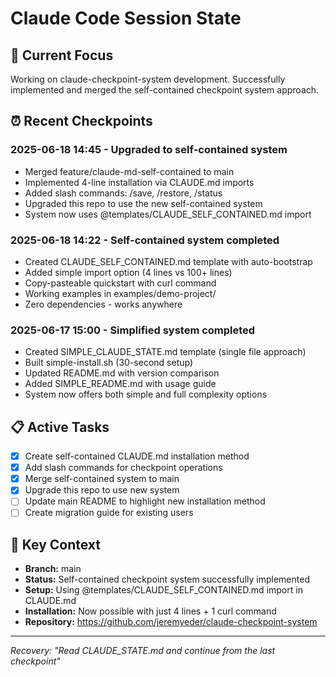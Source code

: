 # Claude Code Session State

## 🎯 Current Focus
Working on claude-checkpoint-system development. Successfully implemented and merged the self-contained checkpoint system approach.

## ⏰ Recent Checkpoints
### 2025-06-18 14:45 - Upgraded to self-contained system
- Merged feature/claude-md-self-contained to main
- Implemented 4-line installation via CLAUDE.md imports
- Added slash commands: /save, /restore, /status
- Upgraded this repo to use the new self-contained system
- System now uses @templates/CLAUDE_SELF_CONTAINED.md import

### 2025-06-18 14:22 - Self-contained system completed
- Created CLAUDE_SELF_CONTAINED.md template with auto-bootstrap
- Added simple import option (4 lines vs 100+ lines)
- Copy-pasteable quickstart with curl command
- Working examples in examples/demo-project/
- Zero dependencies - works anywhere

### 2025-06-17 15:00 - Simplified system completed
- Created SIMPLE_CLAUDE_STATE.md template (single file approach)
- Built simple-install.sh (30-second setup)
- Updated README.md with version comparison
- Added SIMPLE_README.md with usage guide
- System now offers both simple and full complexity options

## 📋 Active Tasks
- [x] Create self-contained CLAUDE.md installation method
- [x] Add slash commands for checkpoint operations
- [x] Merge self-contained system to main
- [x] Upgrade this repo to use new system
- [ ] Update main README to highlight new installation method
- [ ] Create migration guide for existing users

## 🧠 Key Context
- **Branch:** main
- **Status:** Self-contained checkpoint system successfully implemented
- **Setup:** Using @templates/CLAUDE_SELF_CONTAINED.md import in CLAUDE.md
- **Installation:** Now possible with just 4 lines + 1 curl command
- **Repository:** https://github.com/jeremyeder/claude-checkpoint-system

---
*Recovery: "Read CLAUDE_STATE.md and continue from the last checkpoint"*